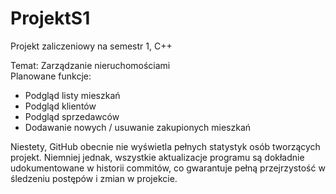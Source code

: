 # ProjektS1
Projekt zaliczeniowy na semestr 1, C++

Temat: Zarządzanie nieruchomościami  
Planowane funkcje:
- Podgląd listy mieszkań
- Podgląd klientów
- Podgląd sprzedawców
- Dodawanie nowych / usuwanie zakupionych mieszkań

Niestety, GitHub obecnie nie wyświetla pełnych statystyk osób tworzących projekt. Niemniej jednak, wszystkie aktualizacje programu są dokładnie udokumentowane w historii commitów, co gwarantuje pełną przejrzystość w śledzeniu postępów i zmian w projekcie.
